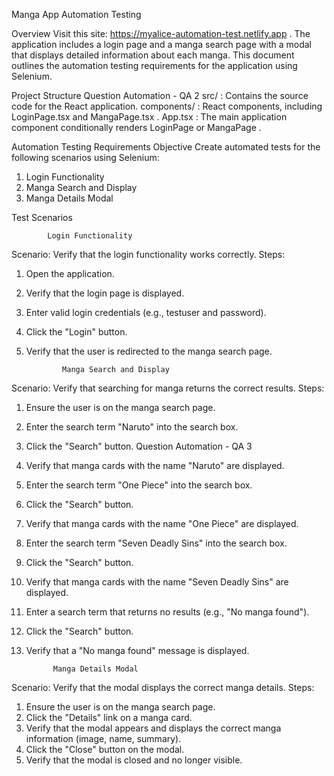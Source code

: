 Manga App Automation Testing

Overview
Visit this site: https://myalice-automation-test.netlify.app . The application
includes a login page and a manga search page with a modal that displays
detailed information about each manga. This document outlines the automation
testing requirements for the application using Selenium.

Project Structure
Question Automation - QA 2
src/ : Contains the source code for the React application.
components/ : React components, including LoginPage.tsx and
MangaPage.tsx .
App.tsx : The main application component conditionally renders
LoginPage or MangaPage .

Automation Testing Requirements
Objective
Create automated tests for the following scenarios using Selenium:
1. Login Functionality
2. Manga Search and Display
3. Manga Details Modal

Test Scenarios

            Login Functionality
Scenario: Verify that the login functionality works correctly.
Steps:
1. Open the application.
2. Verify that the login page is displayed.
3. Enter valid login credentials (e.g., testuser and password).
4. Click the "Login" button.
5. Verify that the user is redirected to the manga search page.

               Manga Search and Display
Scenario: Verify that searching for manga returns the correct results.
Steps:
1. Ensure the user is on the manga search page.
2. Enter the search term "Naruto" into the search box.
3. Click the "Search" button.
Question Automation - QA 3
4. Verify that manga cards with the name "Naruto" are displayed.
5. Enter the search term "One Piece" into the search box.
6. Click the "Search" button.
7. Verify that manga cards with the name "One Piece" are displayed.
8. Enter the search term "Seven Deadly Sins" into the search box.
9. Click the "Search" button.
10. Verify that manga cards with the name "Seven Deadly Sins" are
displayed.
11. Enter a search term that returns no results (e.g., "No manga found").
12. Click the "Search" button.
13. Verify that a "No manga found" message is displayed.

              Manga Details Modal
Scenario: Verify that the modal displays the correct manga details.
Steps:
1. Ensure the user is on the manga search page.
2. Click the "Details" link on a manga card.
3. Verify that the modal appears and displays the correct manga
information (image, name, summary).
4. Click the "Close" button on the modal.
5. Verify that the modal is closed and no longer visible.
